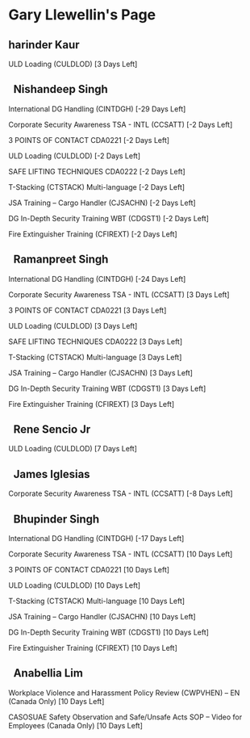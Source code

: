 Gary Llewellin's Page
=====================

harinder Kaur
-------------


ULD Loading (CULDLOD) [3 Days Left]

  Nishandeep Singh
----------------


International DG Handling (CINTDGH) [-29 Days Left]


Corporate Security Awareness TSA - INTL (CCSATT) [-2 Days Left]


3 POINTS OF CONTACT CDA0221 [-2 Days Left]


ULD Loading (CULDLOD) [-2 Days Left]


SAFE LIFTING TECHNIQUES CDA0222 [-2 Days Left]


T-Stacking (CTSTACK) Multi-language [-2 Days Left]


JSA Training – Cargo Handler (CJSACHN) [-2 Days Left]


DG In-Depth Security Training WBT (CDGST1) [-2 Days Left]


Fire Extinguisher Training (CFIREXT) [-2 Days Left]

  Ramanpreet Singh
----------------


International DG Handling (CINTDGH) [-24 Days Left]


Corporate Security Awareness TSA - INTL (CCSATT) [3 Days Left]


3 POINTS OF CONTACT CDA0221 [3 Days Left]


ULD Loading (CULDLOD) [3 Days Left]


SAFE LIFTING TECHNIQUES CDA0222 [3 Days Left]


T-Stacking (CTSTACK) Multi-language [3 Days Left]


JSA Training – Cargo Handler (CJSACHN) [3 Days Left]


DG In-Depth Security Training WBT (CDGST1) [3 Days Left]


Fire Extinguisher Training (CFIREXT) [3 Days Left]

  Rene Sencio Jr
--------------


ULD Loading (CULDLOD) [7 Days Left]

  James Iglesias
--------------


Corporate Security Awareness TSA - INTL (CCSATT) [-8 Days Left]

  Bhupinder Singh
---------------


International DG Handling (CINTDGH) [-17 Days Left]


Corporate Security Awareness TSA - INTL (CCSATT) [10 Days Left]


3 POINTS OF CONTACT CDA0221 [10 Days Left]


ULD Loading (CULDLOD) [10 Days Left]


T-Stacking (CTSTACK) Multi-language [10 Days Left]


JSA Training – Cargo Handler (CJSACHN) [10 Days Left]


DG In-Depth Security Training WBT (CDGST1) [10 Days Left]


Fire Extinguisher Training (CFIREXT) [10 Days Left]

  Anabellia Lim
-------------


Workplace Violence and Harassment Policy Review (CWPVHEN) – EN (Canada Only) [10 Days Left]


CASOSUAE Safety Observation and Safe/Unsafe Acts SOP – Video for Employees (Canada Only) [10 Days Left]

  